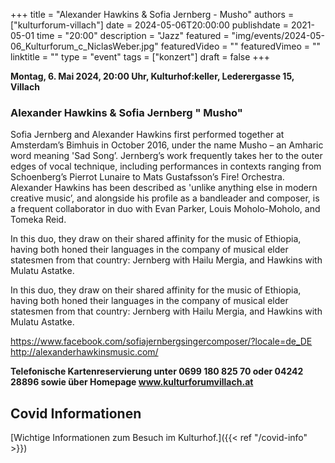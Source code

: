 +++
title = "Alexander Hawkins & Sofia Jernberg - Musho"
authors = ["kulturforum-villach"]
date = 2024-05-06T20:00:00
publishdate = 2021-05-01
time = "20:00"
description = "Jazz"
featured = "img/events/2024-05-06_Kulturforum_c_NiclasWeber.jpg"
featuredVideo = ""
featuredVimeo = ""
linktitle = ""
type = "event"
tags = ["konzert"]
draft = false
+++

**Montag, 6. Mai 2024, 20:00 Uhr, Kulturhof:keller, Lederergasse 15, Villach**

### Alexander Hawkins & Sofia Jernberg " Musho"

Sofia Jernberg and Alexander Hawkins first performed together at Amsterdam’s Bimhuis in October 2016, under the name Musho – an Amharic word meaning 'Sad Song’. Jernberg’s work frequently takes her to the outer edges of vocal technique, including performances in contexts ranging from Schoenberg’s Pierrot Lunaire to Mats Gustafsson’s Fire! Orchestra. Alexander Hawkins has been described as 'unlike anything else in modern creative music’, and alongside his profile as a bandleader and composer, is a frequent collaborator in duo with Evan Parker, Louis Moholo-Moholo, and Tomeka Reid.

In this duo, they draw on their shared affinity for the music of Ethiopia, having both honed their languages in the company of musical elder statesmen from that country: Jernberg with Hailu Mergia, and Hawkins with Mulatu Astatke.

In this duo, they draw on their shared affinity for the music of Ethiopia, having both honed their languages in the company of musical elder statesmen from that country: Jernberg with Hailu Mergia, and Hawkins with Mulatu Astatke.

https://www.facebook.com/sofiajernbergsingercomposer/?locale=de_DE
http://alexanderhawkinsmusic.com/

**Telefonische Kartenreservierung unter 0699 180 825 70 oder 04242 28896  sowie über Homepage www.kulturforumvillach.at**                      


## Covid Informationen

[Wichtige Informationen zum Besuch im Kulturhof.]({{< ref "/covid-info" >}})
